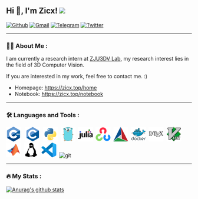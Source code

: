 <h2> Hi 👋, I'm Zicx! <img src="https://media.giphy.com/media/mGcNjsfWAjY5AEZNw6/giphy.gif" width="50"></h2>


[![Github](https://img.shields.io/badge/-Github-000?style=flat&logo=Github&logoColor=white)](https://github.com/Xuer04)
[![Gmail](https://img.shields.io/badge/-Gmail-c14438?style=flat&logo=Gmail&logoColor=white)](mailto:zjajzcx3566@gmail.com)
[![Telegram](https://img.shields.io/badge/-Telegram-022?style=flat&logo=Telegram&logoColor=white)](https://telegram.me/cxzhou35)
[![Twitter](https://img.shields.io/twitter/url?style=social&url=http%3A%2F%2Fs%2F%2Ftwitter.com%2FVercent5)](https://twitter.com/cxzhou35)


---

### :man_technologist: About Me :
I am currently a research intern at [ZJU3DV Lab](https://github.com/zju3dv), my research interest lies in the field of 3D Computer Vision.

If you are interested in my work, feel free to contact me. :)


- Homepage: https://zicx.top/home
- Notebook: https://zicx.top/notebook

---

### :hammer_and_wrench: Languages and Tools :
<div>
  <img src="https://github.com/devicons/devicon/blob/master/icons/cplusplus/cplusplus-original.svg" alt="cplusplus" width="40" height="40"/> &nbsp;
  <img src="https://github.com/devicons/devicon/blob/master/icons/c/c-original.svg" title="C" alt="C" width="40" height="40"/>&nbsp;
  <img src="https://github.com/devicons/devicon/blob/master/icons/python/python-original.svg" title="Python" alt="Python" width="40" height="40"/>&nbsp;
  <img src="https://github.com/devicons/devicon/blob/master/icons/go/go-original.svg" title="go" alt="go" width="40" height="40"/>&nbsp;
  <img src="https://github.com/devicons/devicon/blob/master/icons/julia/julia-original-wordmark.svg" title="Julia" alt="Julia" width="40" height="40"/>&nbsp;
  <img src="https://github.com/devicons/devicon/blob/master/icons/opencv/opencv-original.svg" title="Opencv" alt="Opencv" width="40" height="40"/>&nbsp;
  <img src="https://github.com/devicons/devicon/blob/master/icons/cmake/cmake-original.svg" title="cmake" alt="cmake" width="40" height="40"/>&nbsp;
  <img src="https://github.com/devicons/devicon/blob/master/icons/docker/docker-original-wordmark.svg" title="Docker" alt="Docker" width="40" height="40"/>&nbsp;
  <img src="https://github.com/devicons/devicon/blob/master/icons/latex/latex-original.svg" title="latex" alt="latex" width="40" height="40"/>&nbsp;
  <img src="https://github.com/devicons/devicon/blob/master/icons/vim/vim-original.svg" title="Vim" alt="Vim" width="40" height="40"/>&nbsp;
  <img src="https://github.com/devicons/devicon/blob/master/icons/matlab/matlab-original.svg" title="matlab" alt="matlab" width="40" height="40"/>&nbsp;
  <img src="https://github.com/devicons/devicon/blob/master/icons/linux/linux-plain.svg" title="Linux" alt="Linux" width="40" height="40"/>&nbsp;
  <img src="https://github.com/devicons/devicon/blob/master/icons/vscode/vscode-original.svg" title="Vscode" alt="Vscode" width="40" height="40"/>&nbsp;
  <img src="https://www.vectorlogo.zone/logos/git-scm/git-scm-icon.svg" alt="git" width="40" height="40"/>
</div>

---

### :fire: My Stats :

<a href="https://github.com/anuraghazra/github-readme-stats"><img align="center" src="https://github-readme-stats.vercel.app/api?username=Xuer04&show_icons=true&include_all_commits=true&hide_border=true&bg_color=24273a&text_color=cad3f5&icon_color=c6a0f6&title_color=8bd5ca" alt="Anurag's github stats" /></a>

